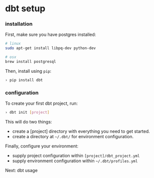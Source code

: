 # dbt setup #

### installation ###

First, make sure you have postgres installed:

```bash
# linux
sudo apt-get install libpq-dev python-dev

# osx
brew install postgresql
```

Then, install using `pip`:

```bash
› pip install dbt
```

### configuration ###

To create your first dbt project, run:
```bash
› dbt init [project]
```
This will do two things:
- create a [project] directory with everything you need to get started.
- create a directory at `~/.dbt/` for environment configuration.

Finally, configure your environment:
- supply project configuration within `[project]/dbt_project.yml`
- supply environment configuration within `~/.dbt/profiles.yml`


Next: dbt usage
